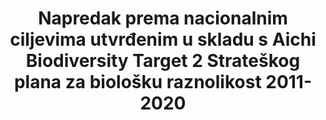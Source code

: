 ---
title: >-
  Napredak prema nacionalnim ciljevima utvrđenim u skladu s Aichi Biodiversity Target 2 Strateškog plana za biološku raznolikost 2011-2020
permalink: /15-9-1/
sdg_goal: 15
layout: indicator
indicator: 15.9.1
indicator_variable: null
graph: null
graph_type_description: null
graph_status_notes: unk
variable_description: null
variable_notes: null
un_designated_tier: '3'
un_custodial_agency: "CBD-Secretariatt,  UNEP"
target_id: '15.9'
has_metadata: false
goal_meta_link: 'http://unstats.un.org/sdgs/files/metadata-compilation/Metadata-Goal-15.pdf'
goal_meta_link_page: 25
indicator_name: >-
  Napredak prema nacionalnim ciljevima utvrđenim u skladu s Aichi Biodiversity Target 2 Strateškog plana za biološku raznolikost 2011-2020
target: >-
  Do 2020. godine integrirati vrijednosti ekosustava i biološke raznolikosti u nacionalno i lokalno planiranje, razvojne procese, strategije smanjenja siromaštva i račune.
source_title: null
source_notes: null
published: true  

---